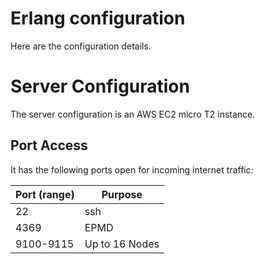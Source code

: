 # Erlang configuration

Here are the configuration details.

# Server Configuration

The server configuration is an AWS EC2 micro T2 instance.

## Port Access

It has the following ports open for incoming internet traffic:

| Port (range) | Purpose |
|---|---|
| 22 | ssh |
| 4369 | EPMD |
| 9100-9115 | Up to 16 Nodes |
